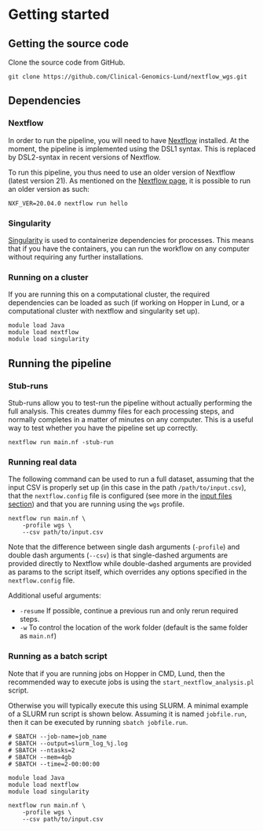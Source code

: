 # Getting started

## Getting the source code

Clone the source code from GitHub.

```
git clone https://github.com/Clinical-Genomics-Lund/nextflow_wgs.git
```

## Dependencies

### Nextflow

In order to run the pipeline, you will need to have [Nextflow](https://www.nextflow.io/) installed. At the moment, the pipeline is implemented using the DSL1 syntax. This is replaced by DSL2-syntax in recent versions of Nextflow.

To run this pipeline, you thus need to use an older version of Nextflow (latest version 21). As mentioned on the [Nextflow page](https://www.nextflow.io/docs/latest/getstarted.html), it is possible to run an older version as such:

```
NXF_VER=20.04.0 nextflow run hello
```

### Singularity

[Singularity](https://docs.sylabs.io/guides/latest/user-guide/) is used to containerize dependencies for processes. This means that if you have the containers, you can run the workflow on any computer without requiring any further installations.

### Running on a cluster

If you are running this on a computational cluster, the required dependencies can be loaded as such (if working on Hopper in Lund, or a computational cluster with nextflow and singularity set up).

```
module load Java
module load nextflow
module load singularity
```

## Running the pipeline

### Stub-runs

Stub-runs allow you to test-run the pipeline without actually performing the full analysis. This creates dummy files for each processing steps, and normally completes in a matter of minutes on any computer. This is a useful way to test whether you have the pipeline set up correctly.

```
nextflow run main.nf -stub-run
```

### Running real data

The following command can be used to run a full dataset, assuming that the input CSV is properly set up (in this case in the path `/path/to/input.csv`), that the `nextflow.config` file is configured (see more in the [input files section](input_files.md)) and that you are running using the `wgs` profile.

```
nextflow run main.nf \
    -profile wgs \
    --csv path/to/input.csv
```

Note that the difference between single dash arguments (`-profile`) and double dash arguments (`--csv`) is that single-dashed arguments are provided directly to Nextflow while double-dashed arguments are provided as params to the script itself, which overrides any options specified in the `nextflow.config` file.

Additional useful arguments:

* `-resume` If possible, continue a previous run and only rerun required steps.
* `-w` To control the location of the work folder (default is the same folder as `main.nf`)

### Running as a batch script

Note that if you are running jobs on Hopper in CMD, Lund, then the recommended way to execute jobs is using the `start_nextflow_analysis.pl` script.

Otherwise you will typically execute this using SLURM. A minimal example of a SLURM run script is shown below.
Assuming it is named `jobfile.run`, then it can be executed by running `sbatch jobfile.run`.

```
# SBATCH --job-name=job_name
# SBATCH --output=slurm_log_%j.log
# SBATCH --ntasks=2
# SBATCH --mem=4gb
# SBATCH --time=2-00:00:00

module load Java
module load nextflow
module load singularity

nextflow run main.nf \
    -profile wgs \
    --csv path/to/input.csv
```

